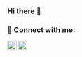 ### Hi there 👋

### 🤝 Connect with me:

<a href="https://es.linkedin.com/in/fernandoramirezclager/en"><img align="left" src="https://raw.githubusercontent.com/yushi1007/yushi1007/main/images/linkedin.svg" alt="Fernando Ramírez Clager | LinkedIn" width="21px"/></a>

<a href="https://www.instagram.com/fernanramcla/"><img align="left" src="https://raw.githubusercontent.com/yushi1007/yushi1007/main/images/instagram.svg" alt="Fernando Ramírez Clager | Instagram" width="21px"/></a>
</br>

<!--
**fernando-ramirez-clager/fernando-ramirez-clager** is a ✨ _special_ ✨ repository because its `README.md` (this file) appears on your GitHub profile.

Here are some ideas to get you started:

- 🔭 I’m currently working on ...
- 🌱 I’m currently learning ...
- 👯 I’m looking to collaborate on ...
- 🤔 I’m looking for help with ...
- 💬 Ask me about ...
- 📫 How to reach me: ...
- 😄 Pronouns: ...
- ⚡ Fun fact: ...
-->
